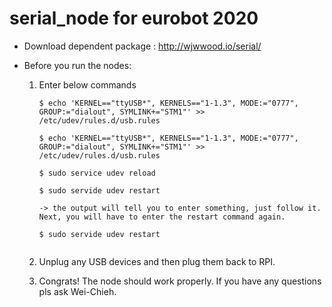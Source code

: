# serial_node for eurobot 2020

- Download dependent package :
http://wjwwood.io/serial/

- Before you run the nodes:

    1. Enter below commands
    
        ```
        $ echo 'KERNEL=="ttyUSB*", KERNELS=="1-1.3", MODE:="0777", GROUP:="dialout", SYMLINK+="STM1"' >> /etc/udev/rules.d/usb.rules
        
        $ echo 'KERNEL=="ttyUSB*", KERNELS=="1-1.3", MODE:="0777", GROUP:="dialout", SYMLINK+="STM1"' >> /etc/udev/rules.d/usb.rules

        $ sudo service udev reload

        $ sudo servide udev restart

        -> the output will tell you to enter something, just follow it. Next, you will have to enter the restart command again.

        $ sudo servide udev restart
    
    2. Unplug any USB devices and then plug them back to RPI.

    3. Congrats! The node should work properly. If you have any questions pls ask Wei-Chieh.
 